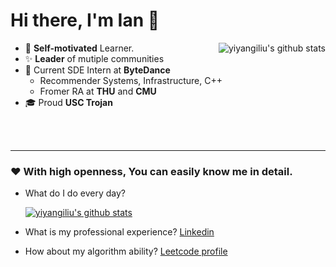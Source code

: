 # Hi there, I'm Ian 👋

<a href="http://google.com">
 <img align="right" src="https://github-readme-stats.vercel.app/api?username=yiyangiliu&show_icons=true&include_all_commits=true&title_color=" alt="yiyangiliu's github stats" />
</a>

 - 📌 **Self-motivated** Learner.
 - ✨ **Leader** of mutiple communities
 - 👔 Current SDE Intern at **ByteDance**
   - Recommender Systems, Infrastructure, C++
   - Fromer RA at **THU** and **CMU**
 - 🎓 Proud **USC Trojan**

</br>
</br>

----

### ❤ With high openness, You can easily know me in detail.
 - What do I do every day? 

     [![yiyangiliu's github stats](https://github-readme-stats.vercel.app/api/pin/?username=yiyangiliu&repo=RescueTime-Record)](https://github.com/yiyangiliu/RescueTime-Record)
     
 - What is my professional experience? [Linkedin](https://www.linkedin.com/in/yiyangiliu)
 - How about my algorithm ability? [Leetcode profile](https://leetcode.com/yiyangiliu)

<!--
**yiyangiliu/yiyangiliu** is a ✨ _special_ ✨ repository because its `README.md` (this file) appears on your GitHub profile.

Here are some ideas to get you started:

- 🔭 I’m currently working on ...
- 🌱 I’m currently learning ...
- 👯 I’m looking to collaborate on ...
- 🤔 I’m looking for help with ...
- 💬 Ask me about ...
- 📫 How to reach me: ...
- 😄 Pronouns: ...
- ⚡ Fun fact: ...
-->
